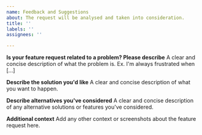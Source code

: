 ```yaml
---
name: Feedback and Suggestions
about: The request will be analysed and taken into consideration.
title: ''
labels: ''
assignees: ''

---
```


<!-- 👽 Feel free to add, modify or remove parts that are not related to your post. -->

**Is your feature request related to a problem? Please describe**
A clear and concise description of what the problem is. Ex. I'm always frustrated when [...]

**Describe the solution you'd like**
A clear and concise description of what you want to happen.

**Describe alternatives you've considered**
A clear and concise description of any alternative solutions or features you've considered.

**Additional context**
Add any other context or screenshots about the feature request here.
